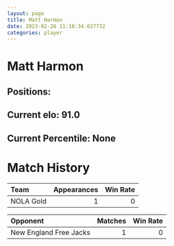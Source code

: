 ```yaml
---  
layout: page  
title: Matt Harmon  
date: 2023-02-26 11:18:34.627732  
categories: player  
---
```

# Matt Harmon

## Positions: 

## Current elo: 91.0

## Current Percentile: None

# Match History


| Team      |   Appearances |   Win Rate |
|:----------|--------------:|-----------:|
| NOLA Gold |             1 |          0 |

| Opponent               |   Matches |   Win Rate |
|:-----------------------|----------:|-----------:|
| New England Free Jacks |         1 |          0 |